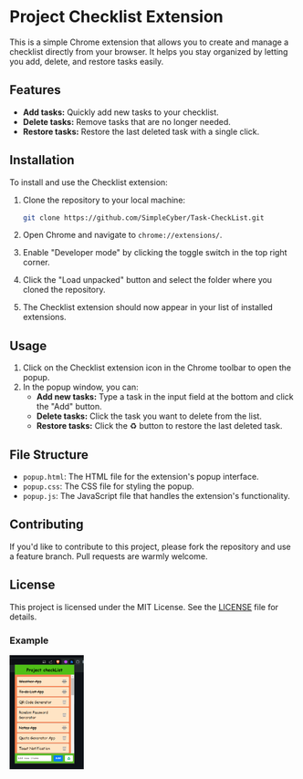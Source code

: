 # Project Checklist Extension

This is a simple Chrome extension that allows you to create and manage a checklist directly from your browser. It helps you stay organized by letting you add, delete, and restore tasks easily.

## Features

- **Add tasks:** Quickly add new tasks to your checklist.
- **Delete tasks:** Remove tasks that are no longer needed.
- **Restore tasks:** Restore the last deleted task with a single click.

## Installation

To install and use the Checklist extension:

1. Clone the repository to your local machine:

   ```bash
   git clone https://github.com/SimpleCyber/Task-CheckList.git
   ```

2. Open Chrome and navigate to `chrome://extensions/`.

3. Enable "Developer mode" by clicking the toggle switch in the top right corner.

4. Click the "Load unpacked" button and select the folder where you cloned the repository.

5. The Checklist extension should now appear in your list of installed extensions.

## Usage

1. Click on the Checklist extension icon in the Chrome toolbar to open the popup.
2. In the popup window, you can:
   - **Add new tasks:** Type a task in the input field at the bottom and click the "Add" button.
   - **Delete tasks:** Click the task you want to delete from the list.
   - **Restore tasks:** Click the ♻️ button to restore the last deleted task.

## File Structure

- `popup.html`: The HTML file for the extension's popup interface.
- `popup.css`: The CSS file for styling the popup.
- `popup.js`: The JavaScript file that handles the extension's functionality.

## Contributing

If you'd like to contribute to this project, please fork the repository and use a feature branch. Pull requests are warmly welcome.

## License

This project is licensed under the MIT License. See the [LICENSE](LICENSE) file for details.

### Example
<img src="Screenshot 2024-07-16 095742.png" alt="Checklist Extension" height="200px" width="130px">
